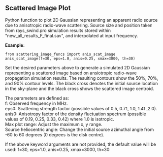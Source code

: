 ## Scattered Image Plot

Python function to plot 2D Gaussian representing an apparent radio source due to anisotropic radio-wave scattering.
Source size and position taken from rays_swind.pro simulation results stored within "new_all_results_F_final.sav", and interpolated at input frequency.

**Example:**  
```
from scattering_image_funcs import anis_scat_image  
anis_scat_image(f=30, eps=1.0, anis=0.25, xmax=3000, th=30)  
```  

Set the desired parameters above to generate a simulated 2D Gaussian representing a scattered image
based on ansiotropic radio-wave propagation simulation results. The resulting contours show the
50%, 70%, and 90% contour levels. The black cross denotes the initial source location in the sky-plane
and the black cross shows the scattered image centroid.  
  
The parameters are defined as:  
f: Observed frequency in MHz.  
eps0: Scattering strength factor (possible values of 0.5, 0.71, 1.0, 1.41 ,2.0).  
anis0: Anisotropy factor of the density fluctuation spectrum (possible values of 0.19, 0.25, 0.33, 0.42) where 1.0 is isotropic.  
Max plot range: Adjust the maximum x, y range.  
Source heliocentric angle: Change the initial source azimuthal angle from -60 to 60 degrees (0 degrees is the disk centre). 

If the above keyword arguments are not provided, the default value will be used:
f=30, eps=1.0, anis=0.25, xmax=3000, th=30

